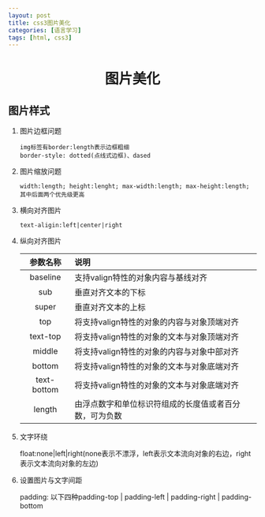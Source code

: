 ```yaml
---
layout: post
title: css3图片美化
categories: [语言学习]
tags: [html, css3]
---
```

<h1 style="text-align:center">图片美化</h1>

## 图片样式

1. 图片边框问题

	
	```
	img标签有border:length表示边框粗细
	border-style: dotted(点线式边框)、dased
	```
	
2. 图片缩放问题

	
	```
	width:length; height:lenght; max-width:length; max-height:length; 其中后面两个优先级更高
	```
	
3. 横向对齐图片

	
	```
	text-aligin:left|center|right
	```
	
4. 纵向对齐图片
	
	|参数名称|说明|
	|:----:|:-----|
	|baseline|支持valign特性的对象内容与基线对齐|
	|sub| 垂直对齐文本的下标|
	|super|垂直对齐文本的上标|
	|top|将支持valign特性的对象的内容与对象顶端对齐|
	|text-top|将支持valign特性的对象的文本与对象顶端对齐|
	|middle|将支持valign特性的对象的内容与对象中部对齐|
	|bottom|将支持valign特性的对象的文本与对象底端对齐|
	|text-bottom|将支持valign特性的对象的文本与对象底端对齐|
	|length|由浮点数字和单位标识符组成的长度值或者百分数，可为负数|
	
5. 文字环绕
	
	float:none|left|right(none表示不漂浮，left表示文本流向对象的右边，right表示文本流向对象的左边)
	
6. 设置图片与文字间距
	
	padding: 以下四种padding-top | padding-left | padding-right | padding-bottom
	